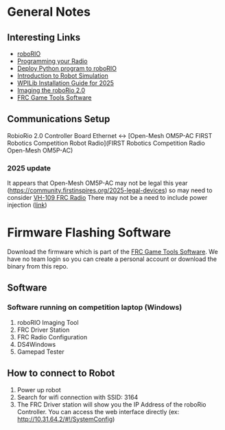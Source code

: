 # General Notes

## Interesting Links
- [roboRIO](https://docs.wpilib.org/en/stable/docs/software/roborio-info/index.html)
- [Programming your Radio](https://docs.wpilib.org/en/stable/docs/zero-to-robot/step-3/radio-programming.html)
- [Deploy Python program to roboRIO](https://docs.wpilib.org/en/stable/docs/software/python/subcommands/deploy.html)
- [Introduction to Robot Simulation](https://docs.wpilib.org/en/stable/docs/software/wpilib-tools/robot-simulation/introduction.html)
- [WPILib Installation Guide for 2025](https://docs.wpilib.org/en/stable/docs/zero-to-robot/step-2/wpilib-setup.html)
- [Imaging the roboRio 2.0](https://docs.wpilib.org/en/stable/docs/zero-to-robot/step-3/roborio2-imaging.html)
- [FRC Game Tools Software](https://www.ni.com/en/support/downloads/drivers/download.frc-game-tools.html)

## Communications Setup

RobioRio 2.0 Controller Board Ethernet <-> [Open-Mesh OM5P-AC FIRST Robotics Competition Robot Radio](FIRST Robotics Competition Radio Open-Mesh OM5P-AC)

### 2025 update

It appears that Open-Mesh OM5P-AC may not be legal this year (https://community.firstinspires.org/2025-legal-devices) so may need to consider [VH-109 FRC Radio](https://frc-radio.vivid-hosting.net/getting-started/2025-season)
There may not be a need to include power injection ([link](https://frc-radio.vivid-hosting.net/getting-started/usage/wiring-your-radio#powering-your-radio))

# Firmware Flashing Software

Download the firmware which is part of the [FRC Game Tools Software](https://www.ni.com/en/support/downloads/drivers/download.frc-game-tools.html). We have no team login so you can create a personal account or download the binary from this repo.

## Software

### Software running on competition laptop (Windows)

1. roboRIO Imaging Tool
1. FRC Driver Station
1. FRC Radio Configuration
1. DS4Windows
1. Gamepad Tester

## How to connect to Robot
1. Power up robot
1. Search for wifi connection with SSID: 3164
1. The FRC Driver station will show you the IP Address of the roboRio Controller. You can access the web interface directly (ex: http://10.31.64.2/#!/SystemConfig)




